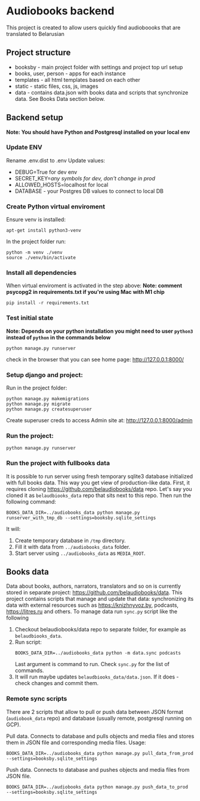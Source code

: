 # Audiobooks backend

This project is created to allow users quickly find audioboooks that are translated to Belarusian 

## Project structure
* booksby - main project folder with settings and project top url setup
* books, user, person - apps for each instance 
* templates - all html templates based on each other
* static - static files, css, js, images
* data - contains data.json with books data and scripts that synchronize data. See Books Data section below.

## Backend setup

**Note: You should have Python and Postgresql installed on your local env**

### Update ENV

Rename .env.dist to .env
Update values:
* DEBUG=True for dev env
* SECRET_KEY=_any symbols for dev, don't change in prod_
* ALLOWED_HOSTS=localhost for local
* DATABASE - your Postgres DB values to connect to local DB

### Create Python virtual enviroment

Ensure venv is installed:
```
apt-get install python3-venv
```

In the project folder run:
```
python -m venv ./venv
source ./venv/bin/activate
```

### Install all dependencies

When virtual enviroment is activated in the step above:
**Note: comment psycopg2 in requirements.txt if you're using Mac with M1 chip**
```
pip install -r requirements.txt
```

### Test initial state
**Note: Depends on your python installation you might need to user `python3` instead of `python` in the commands below**
```
python manage.py runserver
```
check in the browser that you can see home page: http://127.0.0.1:8000/

### Setup django and project:

Run in the project folder:
```
python manage.py makemigrations
python manage.py migrate
python manage.py createsuperuser
```
Create superuser creds to access Admin site at: http://127.0.0.1:8000/admin

### Run the project:
```
python manage.py runserver
```

### Run the project with fullbooks data
It is possible to run server using fresh temporary sqlite3 database initialized with full books data. This way you get view of production-like data. First, it requires cloning https://github.com/belaudiobooks/data repo. Let's say you cloned it as `belaudbiooks_data` repo that sits next to this repo. Then run the following command:

```shell
BOOKS_DATA_DIR=../audiobooks_data python manage.py runserver_with_tmp_db --settings=booksby.sqlite_settings
```

It will:
1. Create temporary database in `/tmp` directory.
2. Fill it with data from `../audiobooks_data` folder.
3. Start server using `../audiobooks_data` as `MEDIA_ROOT`.

## Books data

Data about books, authors, narrators, translators and so on is currently stored in separate project: https://github.com/belaudiobooks/data. This project contains scripts that manage and update that data: synchronizing its data with external resources such as https://knizhnyvoz.by, podcasts, https://litres.ru and others. To manage data run `sync.py` script like the following

1. Checkout belaudiobooks/data repo to separate folder, for example as `belaudbiooks_data`.
2. Run script:
    ```shell
    BOOKS_DATA_DIR=../audiobooks_data python -m data.sync podcasts
    ```
    Last argument is command to run. Check `sync.py` for the list of commands.
3. It will run maybe updates `belaudbiooks_data/data.json`. If it does - check changes and commit them.

### Remote sync scripts

There are 2 scripts that allow to pull or push data between JSON format (`audiobook_data` repo) and database (usually remote, postgresql running on GCP). 

Pull data. Connects to database and pulls objects and media files and stores them in JSON file and corresponding media files. Usage:

```shell
BOOKS_DATA_DIR=../audiobooks_data python manage.py pull_data_from_prod --settings=booksby.sqlite_settings
```

Push data. Connects to database and pushes objects and media files from JSON file.

```shell
BOOKS_DATA_DIR=../audiobooks_data python manage.py push_data_to_prod  --settings=booksby.sqlite_settings 
```